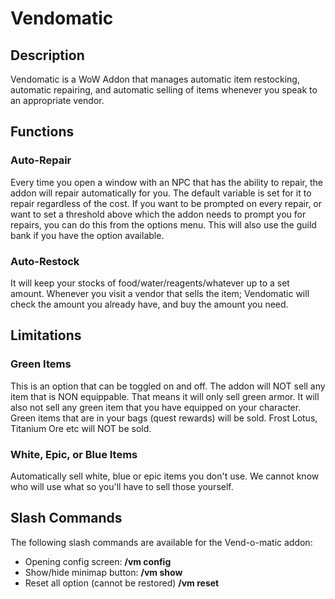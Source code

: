 # Vendomatic

## Description

Vendomatic is a WoW Addon that manages automatic item restocking, automatic repairing, and automatic selling of items whenever you speak to an appropriate vendor.

## Functions

### Auto-Repair

Every time you open a window with an NPC that has the ability to repair, the addon will repair automatically for you. The default variable is set for it to repair regardless of the cost. If you want to be prompted on every repair, or want to set a threshold above which the addon needs to prompt you for repairs, you can do this from the options menu. This will also use the guild bank if you have the option available.

### Auto-Restock

It will keep your stocks of food/water/reagents/whatever up to a set amount. Whenever you visit a vendor that sells the item; Vendomatic will check the amount you already have, and buy the amount you need.

## Limitations

### Green Items

This is an option that can be toggled on and off. The addon will NOT sell any item that is NON equippable. That means it will only sell green armor. It will also not sell any green item that you have equipped on your character. Green items that are in your bags (quest rewards) will be sold. Frost Lotus, Titanium Ore etc will NOT be sold.

### White, Epic, or Blue Items

Automatically sell white, blue or epic items you don't use. We cannot know who will use what so you'll have to sell those yourself.

## Slash Commands

The following slash commands are available for the Vend-o-matic addon:
* Opening config screen: **/vm config**
* Show/hide minimap button: **/vm show**
* Reset all option (cannot be restored) **/vm reset**